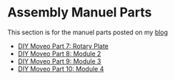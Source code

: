 # Assembly Manuel Parts 
This section is for the manuel parts posted on my [blog](https://def-var.net/moveo)

 - [DIY Moveo Part 7: Rotary Plate](https://def-var.net/project/diy-moveo-part-7-assembly-of-rotary-plate/)
 - [DIY Moveo Part 8: Module 2](https://def-var.net/project/diy-moveo-part-8-module-2/)
 - [DIY Moveo Part 9: Module 3](https://def-var.net/project/diy-moveo-part-9-module-3/)
 - [DIY Moveo Part 10: Module 4](https://def-var.net/project/diy-moveo-part-10-module-4/)
